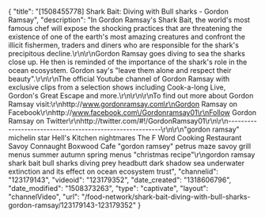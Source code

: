 {
    "title": "[1508455778] Shark Bait: Diving with Bull sharks - Gordon Ramsay",
    "description": "In Gordon Ramsay's Shark Bait, the world's most famous chef will expose the shocking practices that are threatening the existence of one of the earth's most amazing creatures and confront the illicit fishermen, traders and diners who are responsible for the shark's precipitous decline.\r\n\r\nGordon Ramsay goes diving to sea the sharks close up. He then is reminded of the importance of the shark's role in the ocean ecosystem. Gordon say's \"leave them alone and respect their beauty\".\r\n\r\nThe official Youtube channel of Gordon Ramsay with exclusive clips from a selection shows including Cook-a-long Live, Gordon's Great Escape and more.\r\n\r\n\r\nTo find out more about Gordon Ramsay visit:\r\nhttp:\/\/www.gordonramsay.com\r\nGordon Ramsay on Facebook\r\nhttp:\/\/www.facebook.com\/Gordonramsay01\r\nFollow Gordon Ramsay on Twitter\r\nhttp:\/\/twitter.com\/#!\/GordonRamsay01\r\n\r\n---------------------------------------------------------\r\n\r\n\"gordon ramsay\" michelin star Hell's Kitchen nightmares The F Word Cooking Restaurant Savoy Connaught Boxwood Cafe \"gordon ramsey\" petrus maze savoy grill menus summer autumn spring menus \"christmas recipe\"\r\ngordon ramsay shark bait bull sharks diving prey headbutt dark shadow sea underwater extinction and its effect on ocean ecosystem trust",
    "channelid": "123179143",
    "videoid": "123179352",
    "date_created": "1318606796",
    "date_modified": "1508373263",
    "type": "captivate",
    "layout": "channelVideo",
    "url": "\/food-network\/shark-bait-diving-with-bull-sharks-gordon-ramsay\/123179143-123179352"
}